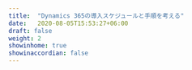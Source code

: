 ```yaml
---
title:  "Dynamics 365の導入スケジュールと手順を考える"
date:   2020-08-05T15:53:27+06:00
draft: false
weight: 2
showinhome: true
showinaccordian: false
---
```


